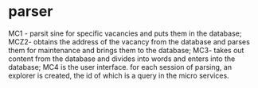 # parser

MC1 - parsit sine for specific vacancies and puts them in the database;
MCZ2- obtains the address of the vacancy from the database and parses them for maintenance and brings them to the database;
MC3- takes out content from the database and divides into words and enters into the database;
MC4 is the user interface.
for each session of parsing, an explorer is created, the id of which is a query in the micro services.

